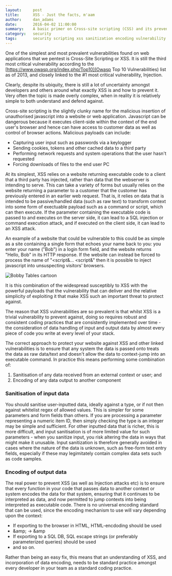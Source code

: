```yaml
---
layout:     post
title:      XSS - Just the facts, m'aam
author:     dan_adams
date:       2016-04-02 11:00:00
summary:    A basic primer on Cross-site scripting (CSS) and its prevention
category:   security
tags:       security scripting xss sanitization encoding vulnerability exploit
---
```


One of the simplest and most prevalent vulnerabilities found on web applications that we pentest is Cross-Site Scripting or XSS. It is still the third most critical vulnerability according to the [https://www.owasp.org/index.php/Top10](Owasp Top 10 Vulnerabilities) list as of 2013, and closely linked to the #1 most critical vulnerability, Injection.

Clearly, despite its ubiquity, there is still a lot of uncertainty amongst developers and others around what exactly XSS is and how to prevent it. Very often the topic is made overly complex, when in reality it is relatively simple to both understand and defend against.

Cross-site scripting is the slightly clunky name for the malicious insertion of unauthorised javascript into a website or web application. Javascript can be dangerous because it executes client-side within the context of the end user's browser and hence can have access to customer data as well as control of browser actions. Malicious payloads can include:
* Capturing user input such as passwords via a keylogger
* Sending cookies, tokens and other cached data to a third party
* Performing network requests and system operations that the user hasn't requested
* Forcing downloads of files to the end user PC

At its simplest, XSS relies on a website returning executable code to a client that a third party has injected, rather than data that the webserver is intending to serve. This can take a variety of forms but usually relies on the website returning a parameter to a customer that the customer has previously entered in an earlier web request. That is, it relies on data that is intended to be passive/handled data (such as raw text) to transform context into some form of exectuable payload such as a command or script, which can then execute. If the parameter containing the executable code is passed to and executes on the server side, it can lead to a SQL injection or command execution attack, and if executed on the client side, it can lead to an XSS attack.

An example of a website that could be vulnerable to this could be as simple as a site containing a single form that echoes your name back to you: you enter your name ("Bob") in a login form field, and the website returns "Hello, Bob" in its HTTP response. If the website can instead be forced to process the name of "&lt;script&amp;... &lt;script&amp;" then it is possible to inject javascript into unsuspecting visitors' browsers.

![Bobby Tables cartoon](https://imgs.xkcd.com/comics/exploits_of_a_mom.png)

It is this combination of the widespread susceptibly to XSS with the powerful payloads that the vulnerability that can deliver and the relative simplicity of exploiting it that make XSS such an important threat to protect against.

The reason that XSS vulnerabilities are so prevalent is that whilst XSS is a trivial vulnerability to prevent against, doing so requires robust and consistent coding practices that are consistently implemented over time - the consideration of data handling of input and output data by almost every piece of code you write at every level of your stack.

The correct approach to protect your website against XSS and other linked vulnerabilities is to ensure that any system the data is passed onto treats the data as raw data/text and doesn't allow the data to context-jump into an executable command. In practice this means performing some combination of:

1. Sanitisation of any data received from an external context or user; and
2. Encoding of any data output to another component

### Sanitisation of input data

You should sanitise user-inputted data, ideally against a type, or if not then against whitelist regex of allowed values. This is simpler for some parameters and form fields than others. If you are processing a parameter representing a numeric item ID, then simply checking the type is an integer may be simple and sufficient. For other inputted data that is richer, this is more difficult, and input sanitisation is of more limited value for such parameters - when you sanitize input, you risk altering the data in ways that might make it unusable. Input sanitization is therefore generally avoided in cases where the nature of the data is unknown, such as free-form text entry fields, especially if these may legimitately contain complex data sets such as code samples.

### Encoding of output data

The real power to prevent XSS (as well as Injection attacks etc) is to ensure that every function in your code that passes data to another context or system encodes the data for that system, ensuring that it continues to be interpreted as data, and now permitted to jump contexts into being interpreted as executable code. There is no universal encoding standard that can be used, since the encoding mechanism to use will vary depending upon the context:
* If exporting to the browser in HTML, HTML-encdoding should be used
 * &amp;amp; → &amp
* If exporting to a SQL DB, SQL escape strings (or preferably parameterized queries) should be used
* and so on.

Rather than being an easy fix, this means that an understanding of XSS, and incorporation of data encoding, needs to be standard practice amongst every developer in your team as a standard coding practice.
